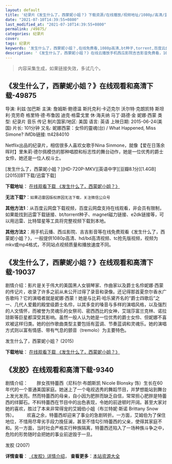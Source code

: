 ```yaml
---
layout: default
title: '纪录片《发生什么了，西蒙妮小姐？》下载资源/在线播放/视频地址/1080p/高清/蓝光'
date: "2021-07-10T14:39:55+0800"
last_modified_at: "2021-07-10T14:39:55+0800"
permalink: /49875/
categories: 纪录片
cover:
tags: 纪录片
keywords: '发生什么了，西蒙妮小姐？,在线免费看,1080p高清,bt种子,torrent,百度云盘,magnet,磁力链,迅雷下载资源'
description: '《发生什么了，西蒙妮小姐？》在线云播放手机西瓜影院吉吉影音免费看，1080p高清bd/hd未删减完整版和tc抢先枪版，mkv/mp4格式，附带bt/torrent种子、magnet/磁力链、百度云盘、网盘资源迅雷下载链接'
---
```


>内容采集生成，如果链接失效，多试几个。


## 《发生什么了，西蒙妮小姐？》在线观看和高清下载-49875

导演: 利兹·加巴斯 主演: 詹姆斯·鲍德温 斯托克利·卡迈克尔 沃尔特·克朗凯特 斯坦利·克劳奇 格里特·德·布鲁因 迪克·格雷戈里 休·海夫纳 马丁·路德·金 妮娜·西蒙 类型: 纪录片 音乐 传记 制片国家/地区: 美国 语言: 英语 上映日期: 2015-06-24(美国) 片长: 101分钟 又名: 妮娜西蒙：女伶的靈魂(台) / What Happened, Miss Simone? IMDb链接: tt4284010

Netflix出品的纪录片，相信很多人喜欢女歌手Nina Sinmone，就像【爱在日落余晖时】里朱莉·德尔佩模仿的那种唱腔和标志性的舞台动作，她是一位优秀的爵士女伶，她还是一位人权斗士。


[发生什么了，西蒙妮小姐？][HD-720P-MKV][英语中字][豆瓣8.1分][1.4GB][2015][BT下载/迅雷下载]

**下载地址**： [在线观看下载 《发生什么了，西蒙妮小姐？》](https://www.btdx8.com/torrent/what_happened_miss_simone_2015.html) 


**无法下载?**：`如果迅雷因版权原因无法下载，关注微信公众号 `

**其他方法1**：从百度云网盘下载视频，百度云网盘支持在线观看，非会员有限制，如果能找到迅雷下载链接、bt/torrent种子、magnet磁力链接、e2dk链接等，可以用迅雷、比特彗星等工具将完整视频下载到本地。

**其他方法2**：用手机云播、西瓜影院、吉吉影音等在线免费观看《发生什么了，西蒙妮小姐？》，一般提供1080p高清、hd/bd高清视频、tc抢先版视频，视频为mkv或mp4格式，不同站点视频质量和播放速度不同。


## 《发生什么了，西蒙妮小姐？》在线观看和高清下载-19037

剧情介绍：影片是关于伟大的美国黑人女钢琴家、作曲家以及爵士名伶妮娜·西蒙的传记片，收录了许多之前从未公开过得了录音和录像。还记得那首夏奈尔香水广告歌吗？它的演唱者就是妮娜·西蒙！她是与比莉·哈乐黛齐名的“爵士四歌后”之一、几代人爱戴的殿堂级爵士名伶，以其多变的嗓音与多样的演唱风格，以及强烈的人文情怀，而被誉为灵魂乐的女祭司、密西西比的女神，艾瑞莎富兰克林、诺拉琼斯等巨星都深受其影响。虽然一般人认为她是一位优秀的爵士女伶、但妮娜不喜欢被这样归类。她的创作歌曲类型主要包括有蓝调、节奏蓝调和灵魂乐。她的演唱方式则以富有情感、带有气息的颤音（tremolo）为主要特色。


发生什么了，西蒙妮小姐？ (2015)

**下载地址**： [在线观看下载 《发生什么了，西蒙妮小姐？》](https://www.btbtdy.me/btdy/dy2574.html) 


## 《发胶》在线观看和高清下载-9340

剧情介绍：　　胖女孩特蕾西（尼科尔·布朗斯凯 Nicole Blonsky 饰）生长在60年代的一个普通美国家庭。她迷上了一个电视选秀的舞蹈节目，并梦想能站到舞台上发光发亮。然而特蕾西的母亲，自小因为肥胖而缺乏自信，常常担心肥胖是特蕾西的绊脚石。不料特蕾西在节目中的出色表现，令她的前途顿时开阔。甚至大家对她的喜欢，胜过了本来非常得宠的艾姆伯小姐（布兰特妮·斯诺 Brittany Snow 饰）。 　　欢喜之余，特蕾西却迎来了事业的急剧转折。一方面，艾姆伯为了保住地位，不惜用尽卑劣手段力挽狂澜，甚至不惜勾引特蕾西的父亲，使得其家庭不和。另一方面，当时社会严格实行种族隔离，特蕾西还陷入了一场种族斗争之中，危险的形势随时会把她的事业前途毁于一旦。


发胶 (2007)

**详情查看**： [《发胶》详情介绍](/movie/9340/)， **查看更多**：[本站资源大全](/movie/t/all/)

